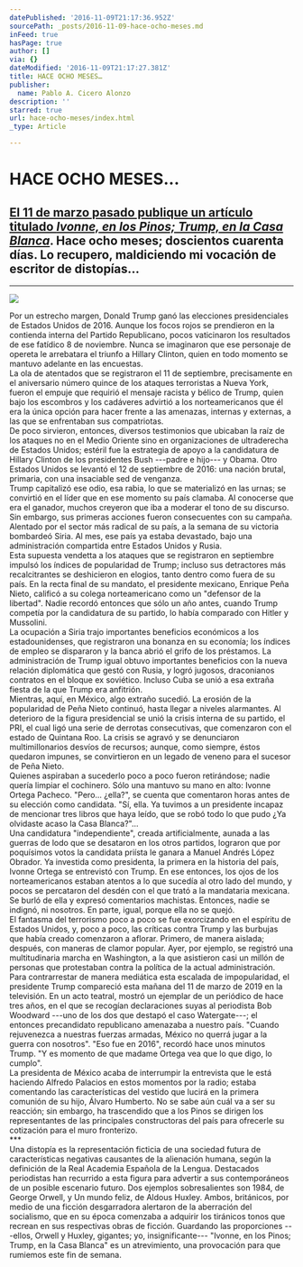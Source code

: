 ```yaml
---
datePublished: '2016-11-09T21:17:36.952Z'
sourcePath: _posts/2016-11-09-hace-ocho-meses.md
inFeed: true
hasPage: true
author: []
via: {}
dateModified: '2016-11-09T21:17:27.381Z'
title: HACE OCHO MESES…
publisher:
  name: Pablo A. Cicero Alonzo
description: ''
starred: true
url: hace-ocho-meses/index.html
_type: Article

---
```

# HACE OCHO MESES...

## [El 11 de marzo pasado publique un artículo titulado ][0]_[Ivonne, en los Pinos; Trump, en la Casa Blanca][0]_. **Hace ocho meses; doscientos cuarenta días**. Lo recupero, maldiciendo mi vocación de escritor de distopías...

---

![](https://the-grid-user-content.s3-us-west-2.amazonaws.com/6ec5ec42-9f91-4fd6-9098-12f2f4ba5577.jpg)

Por un estrecho margen, Donald Trump ganó las elecciones presidenciales de Estados Unidos de 2016\. Aunque los focos rojos se prendieron en la contienda interna del Partido Republicano, pocos vaticinaron los resultados de ese fatídico 8 de noviembre. Nunca se imaginaron que ese personaje de opereta le arrebatara el triunfo a Hillary Clinton, quien en todo momento se mantuvo adelante en las encuestas.  
La ola de atentados que se registraron el 11 de septiembre, precisamente en el aniversario número quince de los ataques terroristas a Nueva York, fueron el empuje que requirió el mensaje racista y bélico de Trump, quien bajo los escombros y los cadáveres advirtió a los norteamericanos que él era la única opción para hacer frente a las amenazas, internas y externas, a las que se enfrentaban sus compatriotas.  
De poco sirvieron, entonces, diversos testimonios que ubicaban la raíz de los ataques no en el Medio Oriente sino en organizaciones de ultraderecha de Estados Unidos; estéril fue la estrategia de apoyo a la candidatura de Hillary Clinton de los presidentes Bush ---padre e hijo--- y Obama. Otro Estados Unidos se levantó el 12 de septiembre de 2016: una nación brutal, primaria, con una insaciable sed de venganza.   
Trump capitalizó ese odio, esa rabia, lo que se materializó en las urnas; se convirtió en el líder que en ese momento su país clamaba. Al conocerse que era el ganador, muchos creyeron que iba a moderar el tono de su discurso. Sin embargo, sus primeras acciones fueron consecuentes con su campaña. Alentado por el sector más radical de su país, a la semana de su victoria bombardeó Siria. Al mes, ese país ya estaba devastado, bajo una administración compartida entre Estados Unidos y Rusia.  
Esta supuesta vendetta a los ataques que se registraron en septiembre impulsó los índices de popularidad de Trump; incluso sus detractores más recalcitrantes se deshicieron en elogios, tanto dentro como fuera de su país. En la recta final de su mandato, el presidente mexicano, Enrique Peña Nieto, calificó a su colega norteamericano como un "defensor de la libertad". Nadie recordó entonces que sólo un año antes, cuando Trump competía por la candidatura de su partido, lo había comparado con Hitler y Mussolini.   
La ocupación a Siria trajo importantes beneficios económicos a los estadounidenses, que registraron una bonanza en su economía; los índices de empleo se dispararon y la banca abrió el grifo de los préstamos. La administración de Trump igual obtuvo importantes beneficios con la nueva relación diplomática que gestó con Rusia, y logró jugosos, draconianos contratos en el bloque ex soviético. Incluso Cuba se unió a esa extraña fiesta de la que Trump era anfitrión.   
Mientras, aquí, en México, algo extraño sucedió. La erosión de la popularidad de Peña Nieto continuó, hasta llegar a niveles alarmantes. Al deterioro de la figura presidencial se unió la crisis interna de su partido, el PRI, el cual ligó una serie de derrotas consecutivas, que comenzaron con el estado de Quintana Roo. La crisis se agravó y se denunciaron multimillonarios desvíos de recursos; aunque, como siempre, éstos quedaron impunes, se convirtieron en un legado de veneno para el sucesor de Peña Nieto.   
Quienes aspiraban a sucederlo poco a poco fueron retirándose; nadie quería limpiar el cochinero. Sólo una mantuvo su mano en alto: Ivonne Ortega Pacheco. "Pero... ¿ella?", se cuenta que comentaron horas antes de su elección como candidata. "Sí, ella. Ya tuvimos a un presidente incapaz de mencionar tres libros que haya leído, que se robó todo lo que pudo ¿Ya olvidaste acaso la Casa Blanca?"...   
Una candidatura "independiente", creada artificialmente, aunada a las guerras de lodo que se desataron en los otros partidos, lograron que por poquísimos votos la candidata priísta le ganara a Manuel Andrés López Obrador. Ya investida como presidenta, la primera en la historia del país, Ivonne Ortega se entrevistó con Trump. En ese entonces, los ojos de los norteamericanos estaban atentos a lo que sucedía al otro lado del mundo, y pocos se percataron del desdén con el que trató a la mandataria mexicana. Se burló de ella y expresó comentarios machistas. Entonces, nadie se indignó, ni nosotros. En parte, igual, porque ella no se quejó.   
El fantasma del terrorismo poco a poco se fue exorcizando en el espíritu de Estados Unidos, y, poco a poco, las críticas contra Trump y las burbujas que había creado comenzaron a aflorar. Primero, de manera aislada; después, con maneras de clamor popular. Ayer, por ejemplo, se registró una multitudinaria marcha en Washington, a la que asistieron casi un millón de personas que protestaban contra la política de la actual administración.   
Para contrarrestar de manera mediática esta escalada de impopularidad, el presidente Trump compareció esta mañana del 11 de marzo de 2019 en la televisión. En un acto teatral, mostró un ejemplar de un periódico de hace tres años, en el que se recogían declaraciones suyas al periodista Bob Woodward ---uno de los dos que destapó el caso Watergate---; el entonces precandidato republicano amenazaba a nuestro país. "Cuando rejuvenezca a nuestras fuerzas armadas, México no querrá jugar a la guerra con nosotros". "Eso fue en 2016", recordó hace unos minutos Trump. "Y es momento de que madame Ortega vea que lo que digo, lo cumplo".   
La presidenta de México acaba de interrumpir la entrevista que le está haciendo Alfredo Palacios en estos momentos por la radio; estaba comentando las características del vestido que lucirá en la primera comunión de su hijo, Álvaro Humberto. No se sabe aún cuál va a ser su reacción; sin embargo, ha trascendido que a los Pinos se dirigen los representantes de las principales constructoras del país para ofrecerle su cotización para el muro fronterizo.   
\*\*\*  
Una distopía es la representación ficticia de una sociedad futura de características negativas causantes de la alienación humana, según la definición de la Real Academia Española de la Lengua. Destacados periodistas han recurrido a esta figura para advertir a sus contemporáneos de un posible escenario futuro. Dos ejemplos sobresalientes son 1984, de George Orwell, y Un mundo feliz, de Aldous Huxley. Ambos, británicos, por medio de una ficción desgarradora alertaron de la aberración del socialismo, que en su época comenzaba a adquirir los tiránicos tonos que recrean en sus respectivas obras de ficción. Guardando las proporciones ---ellos, Orwell y Huxley, gigantes; yo, insignificante--- "Ivonne, en los Pinos; Trump, en la Casa Blanca" es un atrevimiento, una provocación para que rumiemos este fin de semana.

[0]: https://www.lajornadamaya.mx/2016-03-11/Reporte-8-am